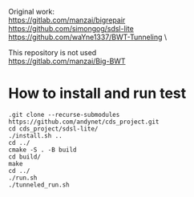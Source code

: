 Original work:                              \
https://gitlab.com/manzai/bigrepair         \
https://github.com/simongog/sdsl-lite       \
https://github.com/waYne1337/BWT-Tunneling  \

This repository is not used \
https://gitlab.com/manzai/Big-BWT

# How to install and run test
```
.git clone --recurse-submodules https://github.com/andynet/cds_project.git
cd cds_project/sdsl-lite/
./install.sh ..
cd ../
cmake -S . -B build
cd build/
make
cd ../
./run.sh
./tunneled_run.sh
```

